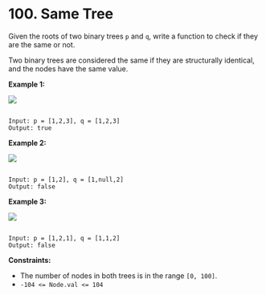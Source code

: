 # 100. Same Tree

Given the roots of two binary trees `p` and `q`, write a function to check if they are the same or not.

Two binary trees are considered the same if they are structurally identical, and the nodes have the same value.

**Example 1:**

![](https://assets.leetcode.com/uploads/2020/12/20/ex1.jpg)

```

Input: p = [1,2,3], q = [1,2,3]
Output: true

```

**Example 2:**

![](https://assets.leetcode.com/uploads/2020/12/20/ex2.jpg)

```

Input: p = [1,2], q = [1,null,2]
Output: false

```

**Example 3:**

![](https://assets.leetcode.com/uploads/2020/12/20/ex3.jpg)

```

Input: p = [1,2,1], q = [1,1,2]
Output: false

```

**Constraints:**

* The number of nodes in both trees is in the range `[0, 100]`.
* `-104 <= Node.val <= 104`